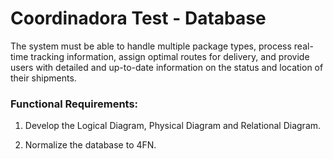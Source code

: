 # Coordinadora Test - Database

The system must be able to handle multiple package types, process real-time tracking information, assign optimal routes for delivery, and provide users with detailed and up-to-date information on the status and location of their shipments.

### Functional Requirements:

1. Develop the Logical Diagram, Physical Diagram and Relational Diagram.

2. Normalize the database to 4FN.

